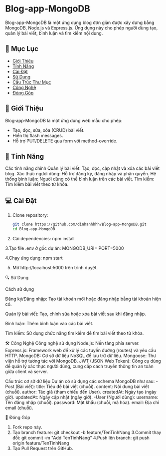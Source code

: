 # Blog‑app‑MongoDB

Blog-app-MongoDB là một ứng dụng blog đơn giản được xây dựng bằng MongoDB, Node.js và Express.js. Ứng dụng này cho phép người dùng tạo, quản lý bài viết, bình luận và tìm kiếm nội dung.

## 📖 Mục Lục

- [Giới Thiệu](#-giới-thiệu)  
- [Tính Năng](#-tính-năng)  
- [Cài Đặt](#-cài-đặt)  
- [Sử Dụng](#-sử-dụng)  
- [Cấu Trúc Thư Mục](#-cấu-trúc-thư-mục)  
- [Công Nghệ](#-công-nghệ)  
- [Đóng Góp](#-đóng-góp)  

## 📌 Giới Thiệu

Blog‑app‑MongoDB là một ứng dụng web mẫu cho phép:

- Tạo, đọc, sửa, xóa (CRUD) bài viết.  
- Hiển thị flash messages.  
- Hỗ trợ PUT/DELETE qua form với method-override.  

## 🚀 Tính Năng

Các tính năng chính
Quản lý bài viết: Tạo, đọc, cập nhật và xóa các bài viết blog.
Xác thực người dùng: Hỗ trợ đăng ký, đăng nhập và phân quyền.
Hệ thống bình luận: Người dùng có thể bình luận trên các bài viết.
Tìm kiếm: Tìm kiếm bài viết theo từ khóa.
## 💻 Cài Đặt
1. Clone repository:
   ```bash
   git clone https://github.com/dinhanhhhh/Blog-app-MongoDB.git
   cd Blog-app-MongoDB
2. Cài dependencies:
npm install

3.Tạo file .env ở gốc dự án:
MONGODB_URI=<Your MongoDB URI>
PORT=5000

4.Chạy ứng dụng:
npm start

5. Mở http://localhost:5000 trên trình duyệt.
   
🔍 Sử Dụng

Cách sử dụng

Đăng ký/Đăng nhập: Tạo tài khoản mới hoặc đăng nhập bằng tài khoản hiện có.

Quản lý bài viết: Tạo, chỉnh sửa hoặc xóa bài viết sau khi đăng nhập.

Bình luận: Thêm bình luận vào các bài viết.

Tìm kiếm: Sử dụng chức năng tìm kiếm để tìm bài viết theo từ khóa.

🛠️ Công Nghệ
Công nghệ sử dụng
Node.js: Nền tảng phía server.
Express.js: Framework web để xử lý các tuyến đường (routes) và yêu cầu HTTP.
MongoDB: Cơ sở dữ liệu NoSQL để lưu trữ dữ liệu.
Mongoose: Thư viện hỗ trợ tương tác với MongoDB.
JWT (JSON Web Token): Công cụ dùng để quản lý xác thực người dùng, cung cấp cách truyền thông tin an toàn giữa client và server.

Cấu trúc cơ sở dữ liệu
Dự án có sử dụng các schema MongoDB như sau:
-Post (Bài viết):
title: Tiêu đề bài viết (chuỗi).
content: Nội dung bài viết (chuỗi).
author: Tác giả (tham chiếu đến User).
createdAt: Ngày tạo (ngày giờ).
updatedAt: Ngày cập nhật (ngày giờ).
-User (Người dùng):
username: Tên đăng nhập (chuỗi).
password: Mật khẩu (chuỗi, mã hóa).
email: Địa chỉ email (chuỗi).

🤝 Đóng Góp
1. Fork repo này.
2. Tạo branch feature:
git checkout -b feature/TenTinhNang
3.Commit thay đổi:
git commit -m "Add TenTinhNang"
4.Push lên branch:
git push origin feature/TenTinhNang
5. Tạo Pull Request trên GitHub.
